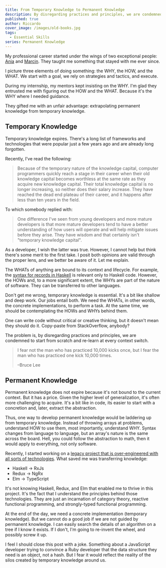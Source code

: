 ```yaml
---
title: From Temporary Knowledge to Permanent Knowledge
description: By disregarding practices and principles, we are condemned to start from scratch and re-learn at every context switch.
published: true
author: Riccardo
cover_image: /images/old-books.jpg
tags:
  - Essential Skills
series: Permanent Knowledge
---
```


My professional career started under the wings of two exceptional people: [Ania](https://twitter.com/szynszyliszys) and [Marcin](https://www.linkedin.com/in/marcinkostrzewa). They taught me something that stayed with me ever since.

I picture three elements of doing something: the WHY, the HOW, and the WHAT. We start with a goal, we rely on strategies and tactics, and execute.

During my internship, my mentors kept insisting on the WHY. I'm glad they entrusted me with figuring out the HOW and the WHAT. Because it's the WHY where I needed guidance.

They gifted me with an unfair advantage: extrapolating permanent knowledge from temporary knowledge.

## Temporary Knowledge

Temporary knowledge expires. There's a long list of frameworks and technologies that were popular just a few years ago and are already long forgotten.

Recently, I've read the following:

> Because of the temporary nature of the knowledge capital, computer programmers quickly reach a stage in their career when their old knowledge capital becomes worthless at the same rate as they acquire new knowledge capital. Their total knowledge capital is no longer increasing, so neither does their salary increase. They have reached the dead end plateau of their career, and it happens after less than ten years in the field.

To which somebody replied with:

> One difference I've seen from young developers and more mature developers is that more mature developers tend to have a better understanding of how users will operate and will help mitigate issues before they arise. They have wisdom and that certainly isn't "temporary knowledge capital".

As a developer, I wish the latter was true. However, I cannot help but think there's some merit to the first take. I posit both opinions are valid through the proper lens, and we better be aware of it. Let me explain.

The WHATs of anything are bound to its context and lifecycle. For example, the [syntax for records in Haskell](/posts/2020-06-01-records-haskell/) is relevant only to Haskell code. However, the HOWs and, to a more significant extent, the WHYs are part of the nature of software. They can be transferred to other languages.

Don't get me wrong, temporary knowledge is essential. It's a bit like shallow and deep work. Our jobs entail both. We need the WHATs, in other words, the concrete implementations, to perform a task. At the same time, we should be contemplating the HOWs and WHYs behind them.

One can write code without critical or creative thinking, but it doesn't mean they should do it. Copy-paste from StackOverflow, anybody?

The problem is, by disregarding practices and principles, we are condemned to start from scratch and re-learn at every context switch.

> I fear not the man who has practiced 10,000 kicks once, but I fear the man who has practiced one kick 10,000 times.
>
> –Bruce Lee

## Permanent Knowledge

Permanent knowledge does not expire because it's not bound to the current context. But it has a price. Given the higher level of generalization, it's often more challenging to acquire. It's a bit like in code, its easier to start with a concretion and, later, extract the abstraction.

Thus, one way to develop permanent knowledge would be laddering up from temporary knowledge. Instead of throwing arrays at problems, understand HOW to use them, most importantly, understand WHY. Syntax changes from language to language, but an array's nature is the same across the board. Hell, you could follow the abstraction to math, then it would apply to everything, not only software.

Recently, I started working on a [legacy project that is over-engineered with all sorts of technologies](/posts/2020-07-10-grateful-for-the-opportunity-of-working-on-legacy-code/). What saved me was transferring knowledge:

- Haskell -> RxJs
- Redux -> NgRx
- Elm -> TypeScript

It's not knowing Haskell, Redux, and Elm that enabled me to thrive in this project. It's the fact that I understand the principles behind those technologies. They are just an incarnation of category theory, reactive functional programming, and strongly-typed functional programming.

At the end of the day, we need a concrete implementation (temporary knowledge). But we cannot do a good job if we are not guided by permanent knowledge. I can easily search the details of an algorithm on a tree if I know it exists. If I don't, I'm going to re-invent the wheel, and possibly screw it up.

I feel I should close this post with a joke. Something about a JavaScript developer trying to convince a Ruby developer that the data structure they need is an object, not a hash. But I fear it would reflect the reality of the silos created by temporary knowledge around us.
